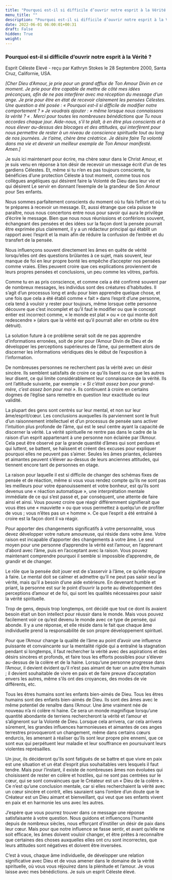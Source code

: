```yaml
---
title: "Pourquoi est-il si difficile d’ouvrir notre esprit à la Vérité ?"
menu_title: ""
description: "Pourquoi est-il si difficile d’ouvrir notre esprit à la Vérité ?"
date: 2022-06-01 06:00:01+00:31
draft: False
hidden: True
weight:
---
```

### Pourquoi est-il si difficile d’ouvrir notre esprit à la Vérité ?

Esprit Céleste Elevé - reçu par Kathryn Stokes le 28 Septembre 2000, Santa Cruz, Californie, USA.

*[Cher Dieu d’Amour, je prie pour un grand afflux de Ton Amour Divin en ce moment. Je prie pour être capable de mettre de côté mes idées préconçues, afin de ne pas interférer avec ma réception du message d’un ange. Je prie pour être en état de recevoir clairement les pensées Célestes. Une question a été posée : « Pourquoi est-il si difficile de modifier notre comportement ? » Je voudrais ajouter :  » même lorsque nous connaissons la vérité ? « . Merci pour toutes les nombreuses bénédictions que Tu nous accordes chaque jour. Aide-nous, s’il te plaît, à en être plus conscients et à nous élever au-dessus des blocages et des attitudes, qui interfèrent pour nous permettre de rester à un niveau de conscience spirituelle tout au long de nos journées. Je t’aime, chère âme créatrice. Je désire faire Ta volonté dans ma vie et devenir un meilleur exemple de Ton Amour manifesté. Amen.]*

Je suis ici maintenant pour écrire, ma chère sœur dans le Christ Amour, et je suis venu en réponse à ton désir de recevoir un message écrit d’un de tes gardiens Célestes. Et, même si tu n’en es pas toujours consciente, tu bénéficies d’une protection Céleste à tout moment, comme tous nos collègues angéliques qui désirent faire la Volonté de Dieu dans leur vie et qui désirent Le servir en donnant l’exemple de la grandeur de Son Amour pour Ses enfants.

Nous sommes parfaitement conscients du moment où tu fais l’effort et où tu te prépares à recevoir un message. Et, aussi étrange que cela puisse te paraître, nous nous concertons entre nous pour savoir qui aura le privilège d’écrire le message. Bien que nous nous réunissions et conférions souvent, échangeant des pensées et des idées sur la façon dont la pensée pourrait être exprimée plus clairement, il y a un rédacteur principal qui établit un rapport avec l’esprit et la main afin de réduire la confusion de l’entrée et du transfert de la pensée.

Nous influençons souvent directement les âmes en quête de vérité lorsqu’elles ont des questions brûlantes à ce sujet, mais souvent, leur manque de foi en leur propre bonté les empêche d’accepter nos pensées comme vraies. Elles peuvent croire que ces explications proviennent de leurs propres pensées et conclusions, un peu comme les vôtres, parfois.

Comme tu en as pris conscience, et comme cela a été confirmé souvent par de nombreux messages, les individus sont des créatures d’habitudes. Il s’agit d’un processus long et ardu pour bien apprendre quelque chose, et une fois que cela a été établi comme « fait » dans l’esprit d’une personne, cela tend à vouloir y rester pour toujours, même lorsque cette personne découvre que c’est incomplet et qu’il faut le modifier ou que le concept entier est incorrect comme, « le monde est plat » ou « ce qui monte doit redescendre » (alors que la vérité est qu’il pourrait aller en orbite ou être détruit).

La solution future à ce problème serait soit de ne pas apprendre d’informations erronées, soit de prier pour l’Amour Divin de Dieu et de développer les perceptions supérieures de l’âme, qui permettent alors de discerner les informations véridiques dès le début de l’exposition à l’information.

De nombreuses personnes ne recherchent pas la vérité avec un désir sincère. Ils semblent satisfaits de croire ce qu’ils lisent ou ce que les autres leur disent, ce qui limite considérablement leur connaissance de la vérité. Ils ont l’attitude suivante, par exemple : *« Si c’était assez bon pour grand-mère, c’est assez bon pour moi »*. Ils continuent à croire en certains dogmes de l’église sans remettre en question leur exactitude ou leur validité.

La plupart des gens sont centrés sur leur mental, et non sur leur âme/esprit/cœur. Les conclusions auxquelles ils parviennent sont le fruit d’un raisonnement intellectuel et d’un processus de pensée sans activer l’intuition plus profonde de l’âme, qui est le seul centre ayant la capacité de discerner la vérité. La vérité spirituelle ne rentre pas dans le cadre de la raison d’un esprit appartenant à une personne non éclairée par l’Amour. Cela peut être observé par la grande quantité d’âmes qui sont perdues et qui luttent, se battent, se haïssent et créent des excuses pour expliquer pourquoi elles ne peuvent pas s’aimer. Seules les âmes priantes, éclairées et aimantes peuvent s’élever au-dessus de leurs anciennes attitudes, qui tiennent encore tant de personnes en otage.

La raison pour laquelle il est si difficile de changer des schémas fixes de pensée et de réaction, même si vous vous rendez compte qu’ils ne sont pas les meilleurs pour votre épanouissement et votre bonheur, est qu’ils sont devenus une « réaction automatique », une interprétation mentale immédiate de ce qui s’est passé et, par conséquent, une attente de faire ainsi et ainsi. Vous pouvez croire que réagir différemment signifierait que vous êtes une « mauviette » ou que vous permettez à quelqu’un de profiter de vous ; vous n’êtes pas un « homme ». Ce que l’esprit a été entraîné à croire est la façon dont il va réagir.

Pour apporter des changements significatifs à votre personnalité, vous devez développer votre nature amoureuse, qui réside dans votre âme. Votre raison est incapable d’apporter des changements à votre âme. Le seul moyen pour une personne d’apprendre la vérité est l’amour, en l’apprenant d’abord avec l’âme, puis en l’acceptant avec la raison. Vous pouvez maintenant comprendre pourquoi il semble si impossible d’apprendre, de grandir et de changer.

Le rôle que la pensée doit jouer est de s’asservir à l’âme, ce qu’elle répugne à faire. Le mental doit se calmer et admettre qu’il ne peut pas saisir seul la vérité, mais qu’il a besoin d’une aide extérieure. En devenant humble et priant, la personne est sur le point d’ouvrir la porte au développement des perceptions d’amour et de foi, qui sont les qualités nécessaires pour saisir la vérité spirituelle.

Trop de gens, depuis trop longtemps, ont décidé que tout ce dont ils avaient besoin était un bon intellect pour réussir dans le monde. Mais vous pouvez facilement voir ce qu’est devenu le monde avec ce type de pensée, qui abonde. Il y a une réponse, et elle réside dans le fait que chaque âme individuelle prend la responsabilité de son propre développement spirituel.

Pour que l’Amour change la qualité de l’âme au point d’avoir une influence puissante et convaincante sur la mentalité rigide qui a entraîné la stagnation pendant si longtemps, il faut rechercher la vérité avec des aspirations et des désirs sincères et profonds, et faire tous les efforts possibles pour s’élever au-dessus de la colère et de la haine. Lorsqu’une personne progresse dans l’Amour, il devient évident qu’il n’est pas aimant de tuer un autre être humain ; il devient souhaitable de vivre en paix et de faire preuve d’acceptation envers les autres, même s’ils ont des croyances, des modes de vie différents, etc.

Tous les êtres humains sont les enfants bien-aimés de Dieu. Tous les êtres humains sont des enfants bien-aimés de Dieu. Ils sont des âmes avec le même potentiel de renaître dans l’Amour. Une âme vraiment née de nouveau n’a ni colère ni haine. Ce sera un monde magnifique lorsqu’une quantité abondante de terriens rechercheront la vérité et l’amour et s’aligneront sur la Volonté de Dieu. Lorsque cela arrivera, car cela arrivera sûrement, les grandes influences harmonieuses et aimantes de ces anges terrestres provoqueront un changement, même dans certains cœurs endurcis, les amenant à réaliser qu’ils sont leur propre pire ennemi, que ce sont eux qui perpétuent leur maladie et leur souffrance en poursuivant leurs violentes représailles.

Un jour, ils décideront qu’ils sont fatigués de se battre et que vivre en paix est une situation et un état d’esprit plus souhaitables vers lesquels il faut tendre. Mais pour l’instant, il existe de nombreuses âmes non évoluées qui choisissent de rester en colère et hostiles, qui ne sont pas centrées sur le cœur, qui se sont convaincues que le Créateur est un « Dieu de la colère ». Ce n’est qu’une conclusion mentale, car si elles recherchaient la vérité avec un cœur sincère et contrit, elles sauraient sans l’ombre d’un doute que le Créateur est un Dieu aimant et bienveillant, qui veut que ses enfants vivent en paix et en harmonie les uns avec les autres.

J’espère que vous pourrez trouver dans ce message une réponse satisfaisante à votre question. Nous guidons et influençons l’humanité depuis de nombreux siècles, nous efforçant d’instiller un désir de paix dans leur cœur. Mais pour que notre influence se fasse sentir, et avant qu’elle ne soit efficace, les âmes doivent vouloir changer, et être prêtes à reconnaître que certaines des choses auxquelles elles ont cru sont incorrectes, que leurs attitudes sont négatives et doivent être inversées.

C’est à vous, chaque âme individuelle, de développer une relation significative avec Dieu et de vous amener dans le domaine de la vérité spirituelle, où vous vous réjouirez dans la plénitude et l’amour. Je vous laisse avec mes bénédictions. Je suis un esprit Céleste élevé.